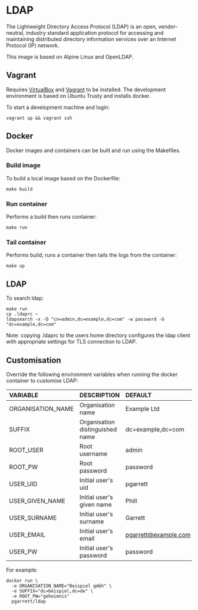 # LDAP

The Lightweight Directory Access Protocol (LDAP) is an open, vendor-neutral, industry standard application protocol for accessing and maintaining distributed directory information services over an Internet Protocol (IP) network.

This image is based on Alpine Linux and OpenLDAP.

## Vagrant

Requires [VirtualBox](https://www.virtualbox.org) and [Vagrant](https://www.vagrantup.com) to be installed. The development environment is based on Ubuntu Trusty and installs docker.

To start a development machine and login:

```
vagrant up && vagrant ssh
```

## Docker

Docker images and containers can be built and run using the Makefiles.

### Build image

To build a local image based on the Dockerfile:

```
make build
```

### Run container

Performs a build then runs container:

```
make run
```

### Tail container

Performs build, runs a container then tails the logs from the container:

```
make up
```

## LDAP

To search ldap:

```
make run
cp .ldaprc ~
ldapsearch -x -D "cn=admin,dc=example,dc=com" -w password -b "dc=example,dc=com"
```

Note: copying .ldaprc to the users home directory configures the ldap client with appropriate settings for TLS connection to LDAP.

## Customisation

Override the following environment variables when running the docker container to customise LDAP:

| VARIABLE | DESCRIPTION | DEFAULT |
| :------- | :---------- | :------ |
| ORGANISATION_NAME | Organisation name | Example Ltd |
| SUFFIX | Organisation distinguished name | dc=example,dc=com |
| ROOT_USER | Root username | admin |
| ROOT_PW | Root password | password |
| USER_UID | Initial user's uid | pgarrett |
| USER_GIVEN_NAME | Initial user's given name | Phill |
| USER_SURNAME | Initial user's surname | Garrett |
| USER_EMAIL | Initial user's email | pgarrett@example.com |
| USER_PW | Initial user's password | password |

For example:

```
docker run \
  -e ORGANISATION_NAME="Beispiel gmbh" \
  -e SUFFIX="dc=beispiel,dc=de" \
  -e ROOT_PW="geheimnis"
  pgarrett/ldap
```

